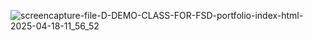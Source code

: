 
![screencapture-file-D-DEMO-CLASS-FOR-FSD-portfolio-index-html-2025-04-18-11_56_52](https://github.com/user-attachments/assets/547e7151-a86e-4d23-be36-b2da4744af98)
